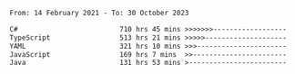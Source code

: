 <!-- [![Top Langs](https://github-readme-stats.vercel.app/api/top-langs/?username=thititongumpun&layout=compact&langs_count=7&theme=prussian)](https://github.com/thititongumpun)
[![Anurag's GitHub stats](https://github-readme-stats.vercel.app/api?username=thititongumpun&hide=stars&show_icons=true&theme=prussian)](https://github.com/thititongumpun) -->

<!--START_SECTION:waka-->

```txt
From: 14 February 2021 - To: 30 October 2023

C#                         710 hrs 45 mins >>>>>>>------------------   26.94 %
TypeScript                 513 hrs 21 mins >>>>>--------------------   19.46 %
YAML                       321 hrs 10 mins >>>----------------------   12.17 %
JavaScript                 169 hrs 7 mins  >>-----------------------   06.41 %
Java                       131 hrs 53 mins >------------------------   05.00 %
```

<!--END_SECTION:waka-->
